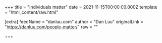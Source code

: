 
+++
title = "Individuals matter"
date = 2021-11-15T00:00:00.000Z
template = "html_content/raw.html"

[extra]
feedName = "danluu.com"
author = "Dan Luu"
originalLink = "https://danluu.com/people-matter/"
raw = ""

+++

